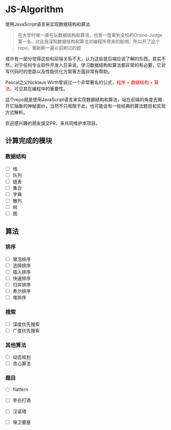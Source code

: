 # JS-Algorithm

使用JavaScript语言来实现数据结构和算法

> 在大学时候一直在玩数据结构和算法，也曾一度窜到全校的Online-Judge第一名...对此我深知数据结构和算法对编程所带来的影响，所以开了这个repo，重新刷一遍以前刷过的题

或许有一部分觉得这些和前端关系不大，认为这些是后端应该了解的东西。其实不然，对于任何专业软件开发人员来说，学习数据结构和算法都非常的有必要，它对写代码时的思路以及性能优化方案等方面非常有帮助。

Pascal之父Nicklaus Wirth曾说过一个非常著名的公式，<font color=red>程序 = 数据结构 + 算法</font>，可见其在编程中的重要性。

这个repo就是使用JavaScript语言来实现数据结构和算法，站在前端的角度去揭开它抽象的神秘面纱，当然不只局限于此，也可能会有一些经典的算法题目和实现方式解析。

欢迎感兴趣的朋友提交PR，来共同维护本项目。

## 计算完成的模块

### 数据结构

- [ ] 栈
- [ ] 队列
- [ ] 链表
- [ ] 集合
- [ ] 字典
- [ ] 散列
- [ ] 树
- [ ] 图

## 算法

### 排序

- [ ] 冒泡排序
- [ ] 选择排序
- [ ] 插入排序
- [ ] 快速排序
- [ ] 归并排序
- [ ] 希尔排序
- [ ] 堆排序

### 搜索

- [ ] 深度优先搜索
- [ ] 广度优先搜索

### 其他算法
- [ ] 动态规划
- [ ] 贪心算法

### 题目
- [ ] flattern
- [ ] 李白打酒
- [ ] 汉诺塔
- [ ] 保卫要塞


